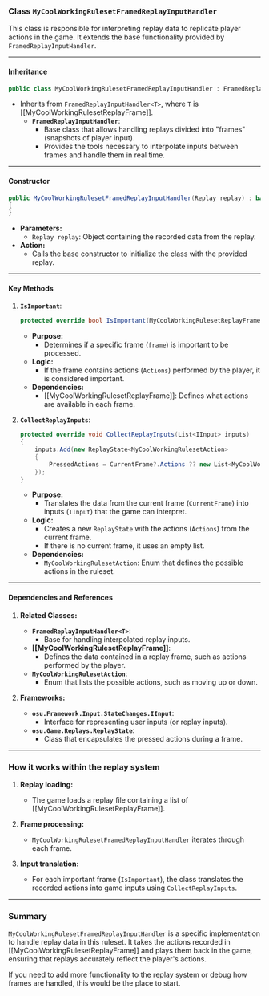 ### **Class `MyCoolWorkingRulesetFramedReplayInputHandler`**

This class is responsible for interpreting replay data to replicate player actions in the game. It extends the base functionality provided by `FramedReplayInputHandler`.

---

#### **Inheritance**

```csharp
public class MyCoolWorkingRulesetFramedReplayInputHandler : FramedReplayInputHandler<MyCoolWorkingRulesetReplayFrame>
```

- Inherits from `FramedReplayInputHandler<T>`, where `T` is [[MyCoolWorkingRulesetReplayFrame]].
    - **`FramedReplayInputHandler`**:
        - Base class that allows handling replays divided into "frames" (snapshots of player input).
        - Provides the tools necessary to interpolate inputs between frames and handle them in real time.

---

#### **Constructor**

```csharp
public MyCoolWorkingRulesetFramedReplayInputHandler(Replay replay) : base(replay)
{
}
```

- **Parameters:**
    - `Replay replay`: Object containing the recorded data from the replay.
- **Action:**
    - Calls the base constructor to initialize the class with the provided replay.

---

#### **Key Methods**

1. **`IsImportant`**:
    
    ```csharp
    protected override bool IsImportant(MyCoolWorkingRulesetReplayFrame frame) => frame.Actions.Any();
    ```
    
    - **Purpose:**
        - Determines if a specific frame (`frame`) is important to be processed.
    - **Logic:**
        - If the frame contains actions (`Actions`) performed by the player, it is considered important.
    - **Dependencies:**
        - [[MyCoolWorkingRulesetReplayFrame]]: Defines what actions are available in each frame.
2. **`CollectReplayInputs`**:
    
    ```csharp
    protected override void CollectReplayInputs(List<IInput> inputs)
    {
        inputs.Add(new ReplayState<MyCoolWorkingRulesetAction>
        {
            PressedActions = CurrentFrame?.Actions ?? new List<MyCoolWorkingRulesetAction>(),
        });
    }
    ```
    
    - **Purpose:**
        - Translates the data from the current frame (`CurrentFrame`) into inputs (`IInput`) that the game can interpret.
    - **Logic:**
        - Creates a new `ReplayState` with the actions (`Actions`) from the current frame.
        - If there is no current frame, it uses an empty list.
    - **Dependencies:**
        - `MyCoolWorkingRulesetAction`: Enum that defines the possible actions in the ruleset.

---

#### **Dependencies and References**

1. **Related Classes:**
    
    - **`FramedReplayInputHandler<T>`**:
        - Base for handling interpolated replay inputs.
    - **[[MyCoolWorkingRulesetReplayFrame]]**:
        - Defines the data contained in a replay frame, such as actions performed by the player.
    - **`MyCoolWorkingRulesetAction`**:
        - Enum that lists the possible actions, such as moving up or down.
2. **Frameworks:**
    
    - **`osu.Framework.Input.StateChanges.IInput`**:
        - Interface for representing user inputs (or replay inputs).
    - **`osu.Game.Replays.ReplayState`**:
        - Class that encapsulates the pressed actions during a frame.

---

### **How it works within the replay system**

1. **Replay loading:**
    
    - The game loads a replay file containing a list of [[MyCoolWorkingRulesetReplayFrame]].
2. **Frame processing:**
    - `MyCoolWorkingRulesetFramedReplayInputHandler` iterates through each frame.
3. **Input translation:**
    - For each important frame (`IsImportant`), the class translates the recorded actions into game inputs using `CollectReplayInputs`.

---

### **Summary**

`MyCoolWorkingRulesetFramedReplayInputHandler` is a specific implementation to handle replay data in this ruleset. It takes the actions recorded in [[MyCoolWorkingRulesetReplayFrame]] and plays them back in the game, ensuring that replays accurately reflect the player's actions.

If you need to add more functionality to the replay system or debug how frames are handled, this would be the place to start.